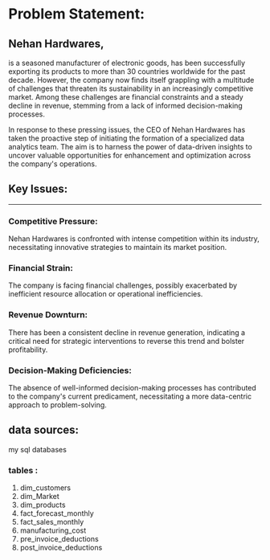 # Problem Statement:

## Nehan Hardwares, 

  is a seasoned manufacturer of electronic goods, has been successfully exporting its products to more than 30 countries worldwide for the past decade. However, the company now finds itself grappling with a multitude of challenges that threaten its sustainability in an increasingly competitive market. Among these challenges are financial constraints and a steady decline in revenue, stemming from a lack of informed decision-making processes.

 In response to these pressing issues, the CEO of Nehan Hardwares has taken the proactive step of initiating the formation of a specialized data analytics team. The aim is to harness the power of data-driven insights to uncover valuable opportunities for enhancement and optimization across the company's operations.

## Key Issues:
-------------------------------------------------------------------------------------------------------------------------------------------------------
### Competitive Pressure: 
 Nehan Hardwares is confronted with intense competition within its industry, necessitating innovative strategies to maintain its market position.

### Financial Strain:
The company is facing financial challenges, possibly exacerbated by inefficient resource allocation or operational inefficiencies.

### Revenue Downturn: 
There has been a consistent decline in revenue generation, indicating a critical need for strategic interventions to reverse this trend and bolster profitability.

### Decision-Making Deficiencies: 
 The absence of well-informed decision-making processes has contributed to the company's current predicament, necessitating a more data-centric approach to problem-solving.


 ## data sources:
 
 my sql databases

### tables :

1. dim_customers
2. dim_Market
3. dim_products
4. fact_forecast_monthly
5. fact_sales_monthly
6. manufacturing_cost
7. pre_invoice_deductions
8. post_invoice_deductions

